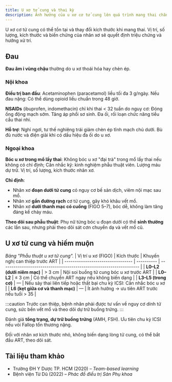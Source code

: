 ```yaml
---
title: U xơ tử cung và thai kỳ
description: Ảnh hưởng của u xơ cơ tử cung lên quá trình mang thai chẩn đoán, điều trị đau, bóc u kết hợp mổ lấy thai và can thiệp ở phụ nữ hiếm muộn.
---
```


U xơ cơ tử cung có thể tồn tại và thay đổi kích thước khi mang thai. Vị trí, số lượng, kích thước và biến chứng của nhân xơ sẽ quyết định triệu chứng và hướng xử trí.

## Đau

**Đau âm ỉ vùng chậu** thường do u xơ thoái hóa hay chèn ép.

### Nội khoa

**Điều trị ban đầu**: Acetaminophen (paracetamol) liều tối đa 3 g/ngày. Nếu đau nặng: Có thể dùng opioid liều chuẩn trong 48 giờ.

**NSAIDs** (ibuprofen, indomethacin) chỉ khi thai < 32 tuần do nguy cơ: Đóng ống động mạch sớm. Tăng áp phổi sơ sinh. Đa ối, rối loạn chức năng tiểu cầu thai nhi.

**Hỗ trợ**: Nghỉ ngơi, tư thế nghiêng trái giảm chèn ép tĩnh mạch chủ dưới. Bù đủ nước và điện giải khi có dấu hiệu đa ối do u xơ.

### Ngoại khoa

**Bóc u xơ trong mổ lấy thai**: Không bóc u xơ "đại trà" trong mổ lấy thai nếu không có chỉ định; Cân nhắc kỹ: kinh nghiệm phẫu thuật viên. Lượng máu dự trữ. Vị trí, số lượng, kích thước nhân xơ.

**Chỉ định**:

- Nhân xơ **đoạn dưới tử cung** có nguy cơ bế sản dịch, viêm nội mạc sau mổ.
- Nhân xơ **gần đường rạch** cơ tử cung, gây khó khâu vết mổ.
- Nhân xơ **dưới thanh mạc có cuống** (FIGO 5–7), bóc dễ, không làm tăng đáng kể chảy máu.

**Theo dõi sau phẫu thuật**: Phụ nữ từng bóc u đoạn dưới có thể **sinh thường** các lần sau, nhưng phải theo dõi sát cơn chuyển dạ và vết mổ cũ.

## U xơ tử cung và hiếm muộn

_Bảng "Phẫu thuật u xơ tử cung"._
| Vị trí u xơ (FIGO) | Kích thước | Khuyến nghị can thiệp trước ART |
| --------------------------------- | ---------- | ------------------------------------------------------------------- |
| **L0–L2 (dưới niêm mạc)** | > 3 cm | Nội soi buồng tử cung bóc u xơ trước ART |
| **L0–L2** | ≤ 3 cm | Có thể chuyển ART ngay nếu không biến dạng |
| **L3–L5 (trong cơ)** | — | Nếu sảy thai liên tiếp hoặc thất bại chu kỳ ICSI: Cân nhắc bóc u xơ |
| **L6 (kẹt giữa cơ và thanh mạc)** | — | Ít ảnh hưởng → ưu tiên ART trước nếu tuổi > 35 |

:::caution
Trước can thiệp, bệnh nhân phải được tư vấn về nguy cơ dính tử cung, sức bền vết mổ và theo dõi dự trữ buồng trứng.
:::

Đánh giá **tổng trạng, dự trữ buồng trứng** (AMH, FSH). Ưu tiên chu kỳ ICSI nếu vòi Fallop tổn thương nặng.

Đối với nhân xơ kích thước nhỏ, không biến dạng lòng tử cung, có thể bắt đầu ART, theo dõi sát.

## Tài liệu tham khảo

- Trường ĐH Y Dược TP. HCM (2020) – _Team-based learning_
- Bệnh viện Từ Dũ (2022) – _Phác đồ điều trị Sản Phụ khoa_
